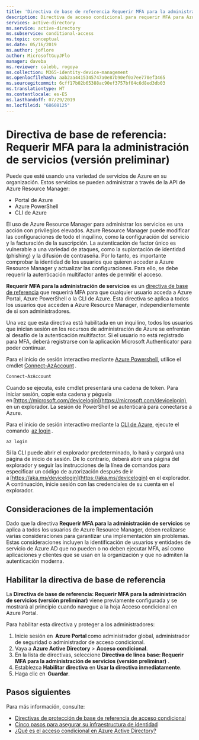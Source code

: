 ```yaml
---
title: 'Directiva de base de referencia Requerir MFA para la administración de servicios (versión preliminar): Azure Active Directory'
description: Directiva de acceso condicional para requerir MFA para Azure Resource Manager
services: active-directory
ms.service: active-directory
ms.subservice: conditional-access
ms.topic: conceptual
ms.date: 05/16/2019
ms.author: joflore
author: MicrosoftGuyJFlo
manager: daveba
ms.reviewer: calebb, rogoya
ms.collection: M365-identity-device-management
ms.openlocfilehash: aab2aa4415345747a0e87b90ef0a7ee770ef3465
ms.sourcegitcommit: 6cff17b02b65388ac90ef3757bf04c6d8ed3db03
ms.translationtype: HT
ms.contentlocale: es-ES
ms.lasthandoff: 07/29/2019
ms.locfileid: "68608125"
---
```

# <a name="baseline-policy-require-mfa-for-service-management-preview"></a>Directiva de base de referencia: Requerir MFA para la administración de servicios (versión preliminar)

Puede que esté usando una variedad de servicios de Azure en su organización. Estos servicios se pueden administrar a través de la API de Azure Resource Manager:

* Portal de Azure
* Azure PowerShell
* CLI de Azure

El uso de Azure Resource Manager para administrar los servicios es una acción con privilegios elevados. Azure Resource Manager puede modificar las configuraciones de todo el inquilino, como la configuración del servicio y la facturación de la suscripción. La autenticación de factor único es vulnerable a una variedad de ataques, como la suplantación de identidad (phishing) y la difusión de contraseña. Por lo tanto, es importante comprobar la identidad de los usuarios que quieren acceder a Azure Resource Manager y actualizar las configuraciones. Para ello, se debe requerir la autenticación multifactor antes de permitir el acceso.

**Requerir MFA para la administración de servicios** es un [directiva de base de referencia](concept-baseline-protection.md) que requerirá MFA para que cualquier usuario acceda a Azure Portal, Azure PowerShell o la CLI de Azure. Esta directiva se aplica a todos los usuarios que acceden a Azure Resource Manager, independientemente de si son administradores.

Una vez que esta directiva está habilitada en un inquilino, todos los usuarios que inician sesión en los recursos de administración de Azure se enfrentan al desafío de la autenticación multifactor. Si el usuario no está registrado para MFA, deberá registrarse con la aplicación Microsoft Authenticator para poder continuar.

Para el inicio de sesión interactivo mediante [Azure Powershell](https://docs.microsoft.com/powershell/azure/authenticate-azureps), utilice el cmdlet [Connect-AzAccount](https://docs.microsoft.com/powershell/module/az.accounts/connect-azaccount) .

```PowerShell
Connect-AzAccount
```

Cuando se ejecuta, este cmdlet presentará una cadena de token. Para iniciar sesión, copie esta cadena y péguela en [https://microsoft.com/devicelogin](https://microsoft.com/devicelogin)  en un explorador. La sesión de PowerShell se autenticará para conectarse a Azure.

Para el inicio de sesión interactivo mediante la [CLI de Azure](https://docs.microsoft.com/cli/azure/authenticate-azure-cli?view=azure-cli-latest), ejecute el comando  [az login](https://docs.microsoft.com/cli/azure/reference-index?view=azure-cli-latest#az-login) .

```azurecli
az login
```

Si la CLI puede abrir el explorador predeterminado, lo hará y cargará una página de inicio de sesión. De lo contrario, deberá abrir una página del explorador y seguir las instrucciones de la línea de comandos para especificar un código de autorización después de ir a [https://aka.ms/devicelogin](https://aka.ms/devicelogin) en el explorador. A continuación, inicie sesión con las credenciales de su cuenta en el explorador.

## <a name="deployment-considerations"></a>Consideraciones de la implementación

Dado que la directiva **Requerir MFA para la administración de servicios** se aplica a todos los usuarios de Azure Resource Manager, deben realizarse varias consideraciones para garantizar una implementación sin problemas. Estas consideraciones incluyen la identificación de usuarios y entidades de servicio de Azure AD que no pueden o no deben ejecutar MFA, así como aplicaciones y clientes que se usan en la organización y que no admiten la autenticación moderna.

## <a name="enable-the-baseline-policy"></a>Habilitar la directiva de base de referencia

La **Directiva de base de referencia: Requerir MFA para la administración de servicios (versión preliminar)** viene previamente configurada y se mostrará al principio cuando navegue a la hoja Acceso condicional en Azure Portal.

Para habilitar esta directiva y proteger a los administradores:

1. Inicie sesión en  **Azure Portal** como administrador global, administrador de seguridad o administrador de acceso condicional.
1. Vaya a **Azure Active Directory** > **Acceso condicional**.
1. En la lista de directivas, seleccione **Directiva de línea base: Requerir MFA para la administración de servicios (versión preliminar)** .
1. Establezca **Habilitar directiva** en **Usar la directiva inmediatamente**.
1. Haga clic en  **Guardar**.

## <a name="next-steps"></a>Pasos siguientes

Para más información, consulte:

* [Directivas de protección de base de referencia de acceso condicional](concept-baseline-protection.md)
* [Cinco pasos para asegurar su infraestructura de identidad](../../security/fundamentals/steps-secure-identity.md)
* [¿Qué es el acceso condicional en Azure Active Directory?](overview.md)